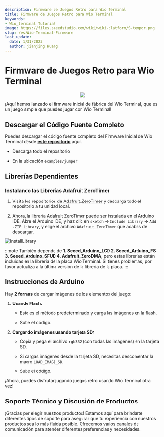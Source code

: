 ```yaml
---
description: Firmware de Juegos Retro para Wio Terminal
title: Firmware de Juegos Retro para Wio Terminal
keywords:
- Wio_terminal Tutorial
image: https://files.seeedstudio.com/wiki/wiki-platform/S-tempor.png
slug: /es/Wio-Terminal-Firmware
last_update:
  date: 1/31/2023
  author: jianjing Huang
---
```


# Firmware de Juegos Retro para Wio Terminal

<div align="center"><img src="https://static-cdn.seeedstudio.site/media/wysiwyg/wtretro.gif" /></div>

¡Aquí hemos lanzado el firmware inicial de fábrica del Wio Terminal, que es un juego simple que puedes jugar con Wio Terminal!

## Descargar el Código Fuente Completo

Puedes descargar el código fuente completo del Firmware Inicial de Wio Terminal desde [**este repositorio**](https://github.com/Seeed-Studio/Seeed_Arduino_Sketchbook/tree/master/examples/jumper) aquí.

- Descarga todo el repositorio

- En la ubicación `examples/jumper`

## Librerías Dependientes

### Instalando las Librerías Adafruit ZeroTimer

1. Visita los repositorios de [Adafruit_ZeroTimer](https://github.com/adafruit/Adafruit_ZeroTimer) y descarga todo el repositorio a tu unidad local.

2. Ahora, la librería Adafruit ZeroTimer puede ser instalada en el Arduino IDE. Abre el Arduino IDE, y haz clic en `sketch` -> `Include Library` -> `Add .ZIP Library`, y elige el archivo `Adafruit_ZeroTimer` que acabas de descargar.

![InstallLibrary](https://files.seeedstudio.com/wiki/Wio-Terminal/img/Xnip2019-11-21_15-50-13.jpg)

:::note
También depende de **1. Seeed_Arduino_LCD 2. Seeed_Arduino_FS 3. Seeed_Arduino_SFUD 4. Adafruit_ZeroDMA**, pero estas librerías están incluidas en la librería de la placa Wio Terminal. Si tienes problemas, por favor actualiza a la última versión de la librería de la placa.
:::

## Instrucciones de Arduino

Hay **2 formas** de cargar imágenes de los elementos del juego:

1. **Usando Flash:**

      - Este es el método predeterminado y carga las imágenes en la flash.

      - Sube el código.

2. **Cargando imágenes usando tarjeta SD:**

      - Copia y pega el archivo `rgb332` (con todas las imágenes) en la tarjeta SD.

      - Si cargas imágenes desde la tarjeta SD, necesitas descomentar la macro `LOAD_IMAGE_SD`.

      - Sube el código.

¡Ahora, puedes disfrutar jugando juegos retro usando Wio Terminal otra vez!

## Soporte Técnico y Discusión de Productos


¡Gracias por elegir nuestros productos! Estamos aquí para brindarte diferentes tipos de soporte para asegurar que tu experiencia con nuestros productos sea lo más fluida posible. Ofrecemos varios canales de comunicación para atender diferentes preferencias y necesidades.

<div class="button_tech_support_container">
<a href="https://forum.seeedstudio.com/" class="button_forum"></a> 
<a href="https://www.seeedstudio.com/contacts" class="button_email"></a>
</div>

<div class="button_tech_support_container">
<a href="https://discord.gg/eWkprNDMU7" class="button_discord"></a> 
<a href="https://github.com/Seeed-Studio/wiki-documents/discussions/69" class="button_discussion"></a>
</div>